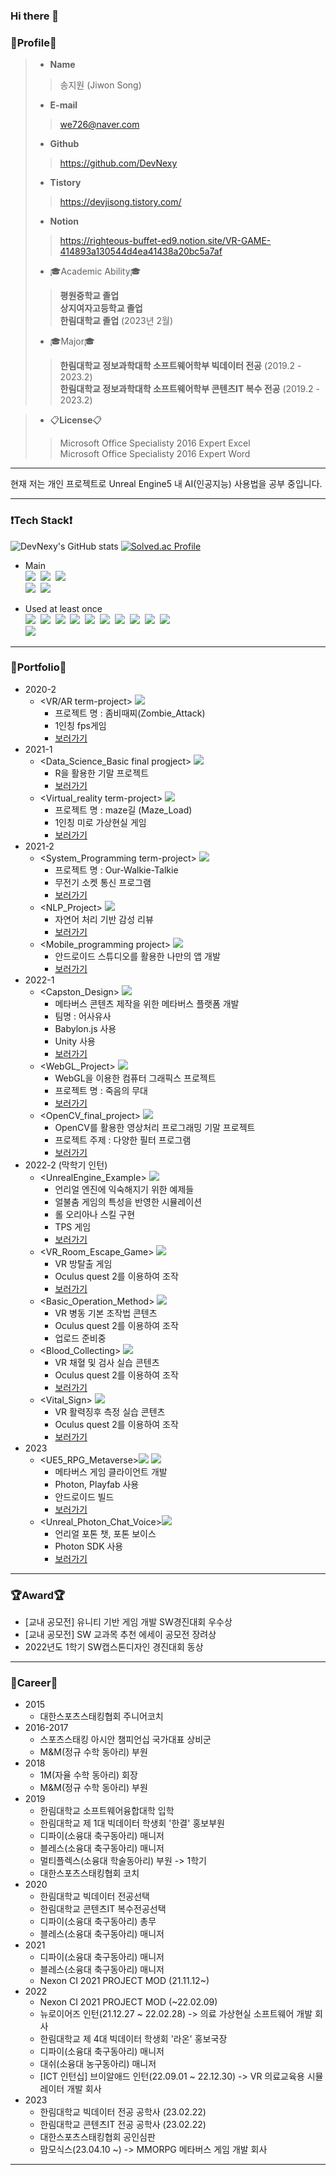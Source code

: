 ### Hi there 👋

### 👀Profile👀
> - __Name__
>> 송지원 (Jiwon Song)
> - __E-mail__
>> we726@naver.com
> - __Github__
>> https://github.com/DevNexy
> - __Tistory__
>> https://devjisong.tistory.com/
> - __Notion__
>> https://righteous-buffet-ed9.notion.site/VR-GAME-414893a130544d4ea41438a20bc5a7af
> 
> - 🎓Academic Ability🎓
>> __평원중학교 졸업__   
>> __상지여자고등학교 졸업__   
>> __한림대학교 졸업__ (2023년 2월)
>
> - 🎓Major🎓
>> __한림대학교 정보과학대학 소프트웨어학부 빅데이터 전공__ (2019.2 - 2023.2)   
>> __한림대학교 정보과학대학 소프트웨어학부 콘텐츠IT 복수 전공__ (2019.2 - 2023.2)

> - :clipboard:__License__:clipboard:
>> Microsoft Office Specialisty 2016 Expert Excel   
>> Microsoft Office Specialisty 2016 Expert Word

---
현재 저는 개인 프로젝트로 Unreal Engine5 내 AI(인공지능) 사용법을 공부 중입니다.
<!--
현재 저는 포트폴리오 정리와 동시에 Unreal Engine 4 를 C++로 개발하는 것을 독학 중입니다.
-->

---
### ❗Tech Stack❗
![DevNexy's GitHub stats](https://github-readme-stats.vercel.app/api?username=DevNexy&show_icons=true&theme=tokyonight)
[![Solved.ac Profile](http://mazassumnida.wtf/api/v2/generate_badge?boj=we726)](https://solved.ac/we726/)   

- Main    
<img src="https://img.shields.io/badge/C-A8B9CC?style=flat-square&logo=c&logoColor=white"/></a>&nbsp;
<img src="https://img.shields.io/badge/CSharp-239120?style=flat-square&logo=csharp&logoColor=white"/></a>&nbsp;
<img src="https://img.shields.io/badge/C++-00599C?style=flat-square&logo=cplusplus&logoColor=white"/></a>&nbsp;   
<img src="https://img.shields.io/badge/Unity-FFFFFF?style=flat-square&logo=unity&logoColor=black"/></a>&nbsp;
<img src="https://img.shields.io/badge/UnrealEngine-0E1128?style=flat-square&logo=unrealengine&logoColor=white"/></a>&nbsp;

- Used at least once   
<img src="https://img.shields.io/badge/Java-007396?style=flat-square&logo=Java&logoColor=white"/></a>&nbsp;
<img src="https://img.shields.io/badge/Python-3776AB?style=flat-square&logo=Python&logoColor=white"/></a>&nbsp;
<img src="https://img.shields.io/badge/R-276DC3?style=flat-square&logo=r&logoColor=white"/></a>&nbsp;
<img src="https://img.shields.io/badge/CSS3-1572B6?style=flat-square&logo=css3&logoColor=white"/></a>&nbsp;
<img src="https://img.shields.io/badge/Javascript-F7DF1E?style=flat-square&logo=javascript&logoColor=white"/></a>&nbsp;
<img src="https://img.shields.io/badge/HTML5-E34F26?style=flat-square&logo=html5&logoColor=white"/></a>&nbsp;
<img src="https://img.shields.io/badge/Jupyter-F37626?style=flat-square&logo=jupyter&logoColor=white"/></a>&nbsp;
<img src="https://img.shields.io/badge/TypeScript-3178C6?style=flat-square&logo=typescript&logoColor=white"/></a>&nbsp;
<img src="https://img.shields.io/badge/WebGL-990000?style=flat-square&logo=webgl&logoColor=white"/></a>&nbsp;
<img src="https://img.shields.io/badge/jQuery-0769AD?style=flat-square&logo=jquery&logoColor=white"/></a>&nbsp;   
<img src="https://img.shields.io/badge/AndroidStudio-3DDC84?style=flat-square&logo=androidstudio&logoColor=white"/></a>&nbsp;

---

### 📑Portfolio📑
- 2020-2
  - <VR/AR term-project> <img src="https://img.shields.io/badge/Unity-FFFFFF?style=flat-square&logo=unity&logoColor=black"/></a>&nbsp;
    - 프로젝트 명 : 좀비때찌(Zombie_Attack)
    - 1인칭 fps게임
    - [보러가기](https://github.com/DevNexy/Unity_Project_Zombie_Attack)
- 2021-1
  - <Data_Science_Basic final progject> <img src="https://img.shields.io/badge/Rstudio-75AADB?style=flat-square&logo=rstudio&logoColor=white"/></a>&nbsp;
    - R을 활용한 기말 프로젝트
    - [보러가기](https://github.com/DevNexy/Data_Science_Project)
  - <Virtual_reality term-project> <img src="https://img.shields.io/badge/Unity-FFFFFF?style=flat-square&logo=unity&logoColor=black"/></a>&nbsp;
    - 프로젝트 명 : maze길 (Maze_Load)
    - 1인칭 미로 가상현실 게임
    - [보러가기](https://github.com/DevNexy/Unity_Project_Maze_Load)
- 2021-2
  - <System_Programming term-project> <img src="https://img.shields.io/badge/Ubuntu-E95420?style=flat-square&logo=ubuntu&logoColor=white"/></a>&nbsp;
    - 프로젝트 명 : Our-Walkie-Talkie 
    - 무전기 소켓 통신 프로그램
    - [보러가기](https://github.com/DevNexy/Our_Walkie_Talkie)
  - <NLP_Project> <img src="https://img.shields.io/badge/Colab-F9AB00?style=flat-square&logo=googlecolab&logoColor=white"/></a>&nbsp;
    - 자연어 처리 기반 감성 리뷰
    - [보러가기](https://github.com/DevNexy/Natural_Language_Processing_Project_Emotional_Review)
  - <Mobile_programming project> <img src="https://img.shields.io/badge/AndroidStudio-3DDC84?style=flat-square&logo=androidstudio&logoColor=white"/></a>&nbsp;
    - 안드로이드 스튜디오를 활용한 나만의 앱 개발
    - [보러가기](https://github.com/DevNexy/Android_Studio_Project)
- 2022-1
  - <Capston_Design> <img src="https://img.shields.io/badge/Unity-FFFFFF?style=flat-square&logo=unity&logoColor=black"/></a>&nbsp;
    - 메타버스 콘텐츠 제작을 위한 메타버스 플랫폼 개발
    - 팀명 : 어사유사
    - Babylon.js 사용
    - Unity 사용
    - [보러가기](https://github.com/DevNexy/Capston_Design)
  - <WebGL_Project> <img src="https://img.shields.io/badge/WebGL-990000?style=flat-square&logo=webgl&logoColor=white"/></a>&nbsp;
    - WebGL을 이용한 컴퓨터 그래픽스 프로젝트
    - 프로젝트 명 : 죽음의 무대
    - [보러가기](https://github.com/DevNexy/WebGL_Project)
  - <OpenCV_final_project> <img src="https://img.shields.io/badge/OpenCV-5C3EE8?style=flat-square&logo=opencv&logoColor=white"/></a>&nbsp;
    - OpenCV를 활용한 영상처리 프로그래밍 기말 프로젝트
    - 프로젝트 주제 : 다양한 필터 프로그램
    - [보러가기](https://github.com/DevNexy/OpenCV_Project)
- 2022-2 (막학기 인턴)
  - <UnrealEngine_Example> <img src="https://img.shields.io/badge/UnrealEngine-0E1128?style=flat-square&logo=unrealengine&logoColor=white"/></a>&nbsp;
    - 언리얼 엔진에 익숙해지기 위한 예제들
    - 얼불춤 게임의 특성을 반영한 시뮬레이션
    - 롤 오리아나 스킬 구현
    - TPS 게임
    - [보러가기](https://github.com/DevNexy/UnrealProject)
  - <VR_Room_Escape_Game> <img src="https://img.shields.io/badge/UnrealEngine-0E1128?style=flat-square&logo=unrealengine&logoColor=white"/></a>&nbsp;
    - VR 방탈출 게임
    - Oculus quest 2를 이용하여 조작
    - [보러가기](https://github.com/DevNexy/Room_Escape_VRGame)
  - <Basic_Operation_Method> <img src="https://img.shields.io/badge/UnrealEngine-0E1128?style=flat-square&logo=unrealengine&logoColor=white"/></a>&nbsp;
    - VR 병동 기본 조작법 콘텐츠
    - Oculus quest 2를 이용하여 조작
    - 업로드 준비중
  - <Blood_Collecting> <img src="https://img.shields.io/badge/UnrealEngine-0E1128?style=flat-square&logo=unrealengine&logoColor=white"/></a>&nbsp;
    - VR 채혈 및 검사 실습 콘텐츠
    - Oculus quest 2를 이용하여 조작
    - [보러가기](https://github.com/DevNexy/VR_Blood_Collecting)
  - <Vital_Sign> <img src="https://img.shields.io/badge/UnrealEngine-0E1128?style=flat-square&logo=unrealengine&logoColor=white"/></a>&nbsp;
    - VR 활력징후 측정 실습 콘텐츠
    - Oculus quest 2를 이용하여 조작
    - [보러가기](https://github.com/DevNexy/VR_Vital_Sign)
- 2023
  - <UE5_RPG_Metaverse><img src="https://img.shields.io/badge/UnrealEngine-0E1128?style=flat-square&logo=unrealengine&logoColor=white"/></a>&nbsp;<img src="https://img.shields.io/badge/AndroidStudio-3DDC84?style=flat-square&logo=androidstudio&logoColor=white"/></a>&nbsp;
    - 메타버스 게임 클라이언트 개발
    - Photon, Playfab 사용
    - 안드로이드 빌드
    - [보러가기](https://github.com/DevNexy/UE5_RPG_Metaverse)
  - <Unreal_Photon_Chat_Voice><img src="https://img.shields.io/badge/UnrealEngine-0E1128?style=flat-square&logo=unrealengine&logoColor=white"/></a>&nbsp;
    - 언리얼 포톤 챗, 포톤 보이스
    - Photon SDK 사용
    - [보러가기](https://github.com/DevNexy/UnrealPhoton)
    
---

### :trophy:Award:trophy:
- [교내 공모전] 유니티 기반 게임 개발 SW경진대회 우수상
- [교내 공모전] SW 교과목 추천 에세이 공모전 장려상
- 2022년도 1학기 SW캡스톤디자인 경진대회 동상

---

### 🥇Career🥇
- 2015
  - 대한스포츠스태킹협회 주니어코치
- 2016-2017
  - 스포츠스태킹 아시안 챔피언십 국가대표 상비군
  - M&M(정규 수학 동아리) 부원
- 2018
  - 1M(자율 수학 동아리) 회장
  - M&M(정규 수학 동아리) 부원
- 2019
  - 한림대학교 소프트웨어융합대학 입학
  - 한림대학교 제 1대 빅데이터 학생회 '한결' 홍보부원
  - 디파이(소융대 축구동아리) 매니저
  - 블레스(소융대 축구동아리) 매니저
  - 멀티플렉스(소융대 학술동아리) 부원 -> 1학기
  - 대한스포츠스태킹협회 코치
- 2020
  - 한림대학교 빅데이터 전공선택
  - 한림대학교 콘텐츠IT 복수전공선택
  - 디파이(소융대 축구동아리) 총무
  - 블레스(소융대 축구동아리) 매니저
- 2021
  - 디파이(소융대 축구동아리) 매니저
  - 블레스(소융대 축구동아리) 매니저
  - Nexon CI 2021 PROJECT MOD (21.11.12~)
- 2022
  - Nexon CI 2021 PROJECT MOD (~22.02.09)
  - 뉴로이어즈 인턴(21.12.27 ~ 22.02.28) -> 의료 가상현실 소프트웨어 개발 회사
  - 한림대학교 제 4대 빅데이터 학생회 '라온' 홍보국장
  - 디파이(소융대 축구동아리) 매니저
  - 대쉬(소융대 농구동아리) 매니저
  - [ICT 인턴십] 브이알애드 인턴(22.09.01 ~ 22.12.30) -> VR 의료교육용 시뮬레이터 개발 회사
- 2023
  - 한림대학교 빅데이터 전공 공학사 (23.02.22)
  - 한림대학교 콘텐츠IT 전공 공학사 (23.02.22)
  - 대한스포츠스태킹협회 공인심판
  - 맘모식스(23.04.10 ~) -> MMORPG 메타버스 게임 개발 회사
  
---
